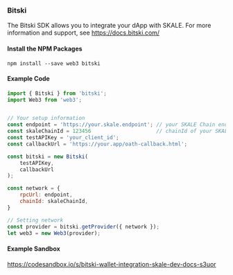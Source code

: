 ### Bitski

The Bitski SDK allows you to integrate your dApp with SKALE. For more information and support, see <https://docs.bitski.com/>

#### Install the NPM Packages

```shell
npm install --save web3 bitski
```

#### Example Code

```javascript
import { Bitski } from 'bitski';
import Web3 from 'web3';


// Your setup information
const endpoint = 'https://your.skale.endpoint'; // your SKALE Chain endpoint
const skaleChainId = 123456                     // chainId of your SKALE Chain
const testAPIKey = 'your_client_id';
const callbackUrl = 'https://your.app/oath-callback.html';

const bitski = new Bitski(
    testAPIKey,
    callbackUrl
);

const network = {
    rpcUrl: endpoint,
    chainId: skaleChainId,
}

// Setting network
const provider = bitski.getProvider({ network });
let web3 = new Web3(provider);
```

#### Example Sandbox

<https://codesandbox.io/s/bitski-wallet-integration-skale-dev-docs-s3uor>
